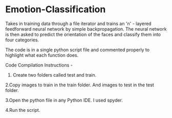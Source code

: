 # Emotion-Classification 
Takes in training data through a file iterator and trains an 'n' - layered feedforward neural network by simple backpropagation. The neural network is then asked to predict the orientation of the faces and classify them into four categories.

The code is in a single python script file and commented properly to highlight what each function does.

Code Compilation Instructions -
1. Create two folders called test and train.

2.Copy images to train in the train folder. And images to test in the test folder.

3.Open the python file in any Python IDE. I used spyder.

4.Run the script.
 
